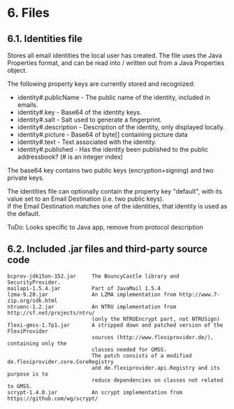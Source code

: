 # 6. Files

## 6.1. Identities file

Stores all email identities the local user has created. The file uses the Java Properties format, and can be read into / written out from a Java Properties object.

The following property keys are currently stored and recognized:

* identity#.publicName  - The public name of the identity, included in emails.
* identity#.key         - Base64 of the identity keys.
* identity#.salt        - Salt used to generate a fingerprint.
* identity#.description - Description of the identity, only displayed locally.
* identity#.picture     - Base64 of byte[] containing picture data
* identity#.text        - Text associated with the identity.
* identity#.published   - Has the identity been published to the public addressbook?
  (# is an integer index)

The base64 key contains two public keys (encryption+signing) and two private keys.

The identities file can optionally contain the property key "default", with its value set to an Email Destination (i.e. two public keys).   
If the Email Destination matches one of the identities, that identity is used as the default.

ToDo: Looks specific to Java app, remove from protocol description 

## 6.2. Included .jar files and third-party source code

```
bcprov-jdk15on-152.jar     The BouncyCastle library and SecurityProvider.
mailapi-1.5.4.jar          Part of JavaMail 1.5.4
lzma-9.20.jar              An LZMA implementation from http://www.7-zip.org/sdk.html
ntruenc-1.2.jar            An NTRU implementation from http://sf.net/projects/ntru/
                           (only the NTRUEncrypt part, not NTRUSign)
flexi-gmss-1.7p1.jar       A stripped down and patched version of the FlexiProvider
                           sources (http://www.flexiprovider.de/), containing only the
                           classes needed for GMSS.
                           The patch consists of a modified de.flexiprovider.core.CoreRegistry
                           and de.flexiprovider.api.Registry and its purpose is to
                           reduce dependencies on classes not related to GMSS.
scrypt-1.4.0.jar           An scrypt implementation from https://github.com/wg/scrypt/
```
